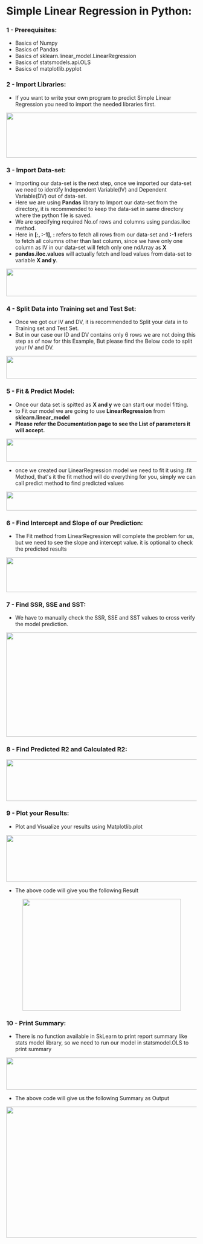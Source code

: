 # Simple Linear Regression in Python:

### 1 - Prerequisites:    
  - Basics of Numpy    
  - Basics of Pandas    
  - Basics of sklearn.linear_model.LinearRegression    
  - Basics of statsmodels.api.OLS    
  - Basics of matplotlib.pyplot

### 2 - Import Libraries:
- If you want to write your own program to predict Simple Linear Regression you need to import the needed libraries first.

<p align="center">
  	<img width="556" height="119" src="https://github.com/ManikandanJeyabal/Machine-Learning-101/blob/master/3-Regression%20Models/Simple%20Linear%20Regression/References/python-1.JPG?raw=true">
</p>

### 3 - Import Data-set:
- Importing our data-set is the next step, once we imported our data-set we need to identify Independent Variable(IV) and Dependent Variable(DV) out of data-set.
- Here we are using **Pandas** library to Import our data-set from the directory, it is recommended to keep the data-set in same directory where the python file is saved.
- We are specifying required No.of rows and columns using pandas.iloc method.
- Here in **[:, :-1]**, **:** refers to fetch all rows from our data-set and **:-1** refers to fetch all columns other than last column, since we have only one column as IV in our data-set will fetch only one ndArray as **X**
- **pandas.iloc.values** will actually fetch and load values from data-set to variable **X and y**.

<p align="center">
  	<img width="554" height="73" src="https://github.com/ManikandanJeyabal/Machine-Learning-101/blob/master/3-Regression%20Models/Simple%20Linear%20Regression/References/python-2.JPG?raw=true">
</p>

### 4 - Split Data into Training set and Test Set:
- Once we got our IV and DV, it is recommended to Split your data in to Training set and Test Set.
- But in our case our ID and DV contains only 6 rows we are not doing this step as of now for this Example, But please find the Below code to split your IV and DV.

<p align="center">
  	<img width="677" height="60" src="https://github.com/ManikandanJeyabal/Machine-Learning-101/blob/master/3-Regression%20Models/Simple%20Linear%20Regression/References/python-10.JPG?raw=true">
</p>

### 5 - Fit & Predict Model:
- Once our data set is spitted as **X and y** we can start our model fitting.
- to Fit our model we are going to use **LinearRegression** from **sklearn.linear_model**
- **Please refer the Documentation page to see the List of parameters it will accept.**

<p align="center">
  	<img width="559" height="61" src="https://github.com/ManikandanJeyabal/Machine-Learning-101/blob/master/3-Regression%20Models/Simple%20Linear%20Regression/References/python-3.JPG?raw=true">
</p>

- once we created our LinearRegression model we need to fit it using .fit Method, that's it the fit method will do everything for you, simply we can call predict method to find predicted values

<p align="center">
  	<img width="555" height="50" src="https://github.com/ManikandanJeyabal/Machine-Learning-101/blob/master/3-Regression%20Models/Simple%20Linear%20Regression/References/python-4.JPG?raw=true">
</p>

### 6 - Find Intercept and Slope of our Prediction:
- The Fit method from LinearRegression will complete the problem for us, but we need to see the slope and intercept value. it is optional to check the predicted results

<p align="center">
  	<img width="557" height="92" src="https://github.com/ManikandanJeyabal/Machine-Learning-101/blob/master/3-Regression%20Models/Simple%20Linear%20Regression/References/python-5.JPG?raw=true">
</p>

### 7 - Find SSR, SSE and SST:
- We have to manually check the SSR, SSE and SST values to cross verify the model prediction.

<p align="center">
  	<img width="647" height="276" src="https://github.com/ManikandanJeyabal/Machine-Learning-101/blob/master/3-Regression%20Models/Simple%20Linear%20Regression/References/python-6.JPG?raw=true">
</p>

### 8 - Find Predicted R2 and Calculated R2:
<p align="center">
  	<img width="558" height="110" src="https://github.com/ManikandanJeyabal/Machine-Learning-101/blob/master/3-Regression%20Models/Simple%20Linear%20Regression/References/python-7.JPG?raw=true">
</p>

### 9 - Plot your Results:
- Plot and Visualize your results using Matplotlib.plot

<p align="center">
  	<img width="557" height="124" src="https://github.com/ManikandanJeyabal/Machine-Learning-101/blob/master/3-Regression%20Models/Simple%20Linear%20Regression/References/python-8.JPG?raw=true">
</p>

- The above code will give you the following Result

<p align="center">
  	<img width="419" height="296" src="https://github.com/ManikandanJeyabal/Machine-Learning-101/blob/master/3-Regression%20Models/Simple%20Linear%20Regression/References/BillvsTip.JPG?raw=true">
</p>

### 10 - Print Summary:
- There is no function available in SkLearn to print report summary like stats model library, so we need to run our model in statsmodel.OLS to print summary

<p align="center">
  	<img width="737" height="85" src="https://github.com/ManikandanJeyabal/Machine-Learning-101/blob/master/3-Regression%20Models/Simple%20Linear%20Regression/References/python-9.JPG?raw=true">
</p>


- The above code will give us the following Summary as Output

<p align="center">
  	<img width="562" height="347" src="https://github.com/ManikandanJeyabal/Machine-Learning-101/blob/master/3-Regression%20Models/Simple%20Linear%20Regression/References/BillvsTipSummary.JPG?raw=true">
</p>